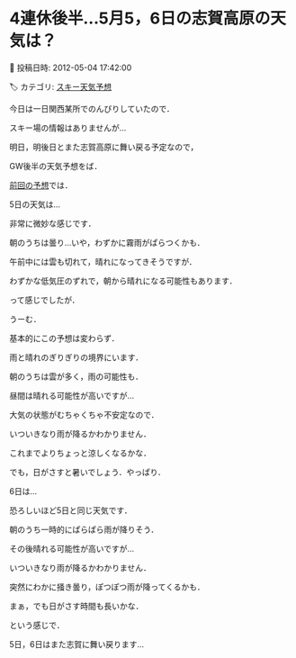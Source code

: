# 4連休後半…5月5，6日の志賀高原の天気は？

📅 投稿日時: 2012-05-04 17:42:00

🏷️ カテゴリ: [スキー天気予想](c6554f5c3c106093b511a8daae23757e8.md)

今日は一日関西某所でのんびりしていたので．


スキー場の情報はありませんが…





明日，明後日とまた志賀高原に舞い戻る予定なので，


GW後半の天気予想をば．





[前回の予想](ec9cff3ee4e44a407bbe1444cb69e0b4c.md)では．





5日の天気は…


非常に微妙な感じです．


朝のうちは曇り…いや，わずかに霧雨がぱらつくかも．


午前中には雲も切れて，晴れになってきそうですが．


わずかな低気圧のずれで，朝から晴れになる可能性もあります．





って感じでしたが．


うーむ．


基本的にこの予想は変わらず．


雨と晴れのぎりぎりの境界にいます．


朝のうちは雲が多く，雨の可能性も．


昼間は晴れる可能性が高いですが…


大気の状態がむちゃくちゃ不安定なので．


いついきなり雨が降るかわかりません．


これまでよりちょっと涼しくなるかな．


でも，日がさすと暑いでしょう．やっぱり．





6日は…


恐ろしいほど5日と同じ天気です．


朝のうち一時的にぱらぱら雨が降りそう．


その後晴れる可能性が高いですが…


いついきなり雨が降るかわかりません．


突然にわかに掻き曇り，ぽつぽつ雨が降ってくるかも．


まぁ，でも日がさす時間も長いかな．





という感じで．


5日，6日はまた志賀に舞い戻ります…
